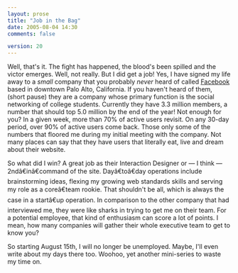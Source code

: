 ```yaml
---
layout: prose
title: "Job in the Bag"
date: 2005-08-04 14:30
comments: false

version: 20
---
```


Well, that's it. The fight has happened, the blood's been spilled and the victor emerges. Well, not really. But I did get a job! Yes, I have signed my life away to a *small* company that you probably *never* heard of called [Facebook][1] based in downtown Palo Alto, California. If you haven't heard of them, (short pause) they are a company whose primary function is the social networking of college students. Currently they have 3.3 million members, a number that should top 5.0 million by the end of the year! Not enough for you? In a given week, more than 70% of active users revisit. On any 30-day period, over 90% of active users come back. Those only some of the numbers that floored me during my initial meeting with the company. Not many places can say that they have users that literally eat, live and dream about their website.

So what did I win? A great job as their Interaction Designer or — I think — 2ndâ€inâ€command of the site. Dayâ€toâ€day operations include brainstorming ideas, flexing my growing web standards skills and serving my role as a coreâ€team rookie. That shouldn't be all, which is always the case in a startâ€up operation. In comparison to the other company that had interviewed me, they were like sharks in trying to get me on their team. For a potential employee, that kind of enthusiasm can score a lot of points. I mean, how many companies will gather their whole executive team to get to know you?

So starting August 15th, I will no longer be unemployed. Maybe, I'll even write about my days there too. Woohoo, yet another mini-series to waste my time on.

[1]: http://www.facebook.com
